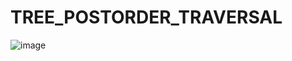 # TREE_POSTORDER_TRAVERSAL
![image](https://user-images.githubusercontent.com/115396834/219124528-5ade1571-4093-4c9a-9ad0-a852cb8221f7.png)
